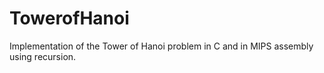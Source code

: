 # TowerofHanoi
Implementation of the Tower of Hanoi problem in C and in MIPS assembly using recursion.

